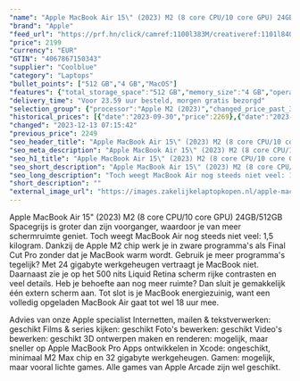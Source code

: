 ```yaml
---
"name": "Apple MacBook Air 15\" (2023) M2 (8 core CPU/10 core GPU) 24GB/512GB Spacegrijs QWERTY"
"brand": "Apple"
"feed_url": "https://prf.hn/click/camref:1100l383M/creativeref:1101l84031/destination:https%3A%2F%2Fwww.coolblue.nl%2Fproduct%2F931572"
"price": 2199
"currency": "EUR"
"GTIN": "4067867150343"
"supplier": "Coolblue"
"category": "Laptops"
"bullet_points": ["512 GB","4 GB","MacOS"]
"features": {"total_storage_space":"512 GB","memory_size":"4 GB","operating_system":"MacOS"}
"delivery_time": "Voor 23.59 uur besteld, morgen gratis bezorgd"
"selection_group": {"processor":"Apple M2 (2023)","changed_price_past_3_days":true,"product_family":"MacBook Air"}
"historical_prices": [{"date":"2023-09-30","price":2269},{"date":"2023-11-29","price":2249},{"date":"2023-11-30","price":2279},{"date":"2023-12-01","price":2229},{"date":"2023-12-02","price":2199},{"date":"2023-12-03","price":2239},{"date":"2023-12-04","price":2279},{"date":"2023-12-05","price":2249},{"date":"2023-12-06","price":2209},{"date":"2023-12-07","price":2179},{"date":"2023-12-08","price":2219},{"date":"2023-12-09","price":2269},{"date":"2023-12-10","price":2279},{"date":"2023-12-11","price":2239},{"date":"2023-12-12","price":2249},{"date":"2023-12-13","price":2199}]
"changed": "2023-12-13 07:15:42"
"previous_price": 2249
"seo_header_title": "Apple MacBook Air 15\" (2023) M2 (8 core CPU/10 core GPU) 24GB/512GB Spacegrijs QWERTY"
"seo_meta_description": "Apple MacBook Air 15\" (2023) M2 (8 core CPU/10 core GPU) 24GB/512GB Spacegrijs QWERTY"
"seo_h1_title": "Apple MacBook Air 15\" (2023) M2 (8 core CPU/10 core GPU) 24GB/512GB Spacegrijs QWERTY"
"seo_short_description": "Apple MacBook Air 15\" (2023) M2 (8 core CPU/10 core GPU) 24GB/512GB Spacegrijs is groter dan zijn voorganger, waardoor je van meer schermruimte geniet."
"seo_long_description": "Toch weegt MacBook Air nog steeds niet veel: 1,5 kilogram. Dankzij de Apple M2 chip werk je in zware programma's als Final Cut Pro zonder dat je MacBook warm wordt. Gebruik je meer programma's tegelijk? Met 24 gigabyte werkgeheugen vertraagt je MacBook niet. Daarnaast zie je op het 500 nits Liquid Retina scherm rijke contrasten en veel details. Heb je behoefte aan nog meer ruimte? Dan sluit je gemakkelijk één extern scherm aan. Tot slot is je MacBook energiezuinig, want een volledig opgeladen MacBook Air gaat tot wel 18 uur mee. \r\n\r\nAdvies van onze Apple specialist\r\nInternetten, mailen & tekstverwerken: geschikt\r\nFilms & series kijken: geschikt\r\nFoto's bewerken: geschikt\r\nVideo's bewerken: geschikt\r\n3D ontwerpen maken en renderen: mogelijk, maar sneller op Apple MacBook Pro\r\nApps ontwikkelen in Xcode: ongeschikt, minimaal M2 Max chip en 32 gigabyte werkgeheugen. \r\nGamen: mogelijk, maar vooral lichte games. Alle games van Apple Arcade zijn wel geschikt."
"short_description": ""
"external_image_url": "https://images.zakelijkelaptopkopen.nl/apple-macbook-air-15-2023-m2-8-core-cpu-10-core-gpu-24gb-512gb-spacegrijs-qwerty.webp"
---
```


Apple MacBook Air 15" (2023) M2 (8 core CPU/10 core GPU) 24GB/512GB Spacegrijs is groter dan zijn voorganger, waardoor je van meer schermruimte geniet. Toch weegt MacBook Air nog steeds niet veel: 1,5 kilogram. Dankzij de Apple M2 chip werk je in zware programma's als Final Cut Pro zonder dat je MacBook warm wordt. Gebruik je meer programma's tegelijk? Met 24 gigabyte werkgeheugen vertraagt je MacBook niet. Daarnaast zie je op het 500 nits Liquid Retina scherm rijke contrasten en veel details. Heb je behoefte aan nog meer ruimte? Dan sluit je gemakkelijk één extern scherm aan. Tot slot is je MacBook energiezuinig, want een volledig opgeladen MacBook Air gaat tot wel 18 uur mee.

Advies van onze Apple specialist
Internetten, mailen & tekstverwerken: geschikt
Films & series kijken: geschikt
Foto's bewerken: geschikt
Video's bewerken: geschikt
3D ontwerpen maken en renderen: mogelijk, maar sneller op Apple MacBook Pro
Apps ontwikkelen in Xcode: ongeschikt, minimaal M2 Max chip en 32 gigabyte werkgeheugen.
Gamen: mogelijk, maar vooral lichte games. Alle games van Apple Arcade zijn wel geschikt.